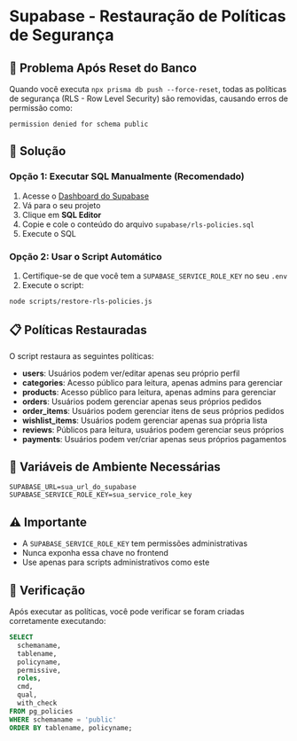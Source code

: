 # Supabase - Restauração de Políticas de Segurança

## 🚨 Problema Após Reset do Banco

Quando você executa `npx prisma db push --force-reset`, todas as políticas de segurança (RLS - Row Level Security) são removidas, causando erros de permissão como:

```
permission denied for schema public
```

## 🔧 Solução

### Opção 1: Executar SQL Manualmente (Recomendado)

1. Acesse o [Dashboard do Supabase](https://supabase.com/dashboard)
2. Vá para o seu projeto
3. Clique em **SQL Editor**
4. Copie e cole o conteúdo do arquivo `supabase/rls-policies.sql`
5. Execute o SQL

### Opção 2: Usar o Script Automático

1. Certifique-se de que você tem a `SUPABASE_SERVICE_ROLE_KEY` no seu `.env`
2. Execute o script:

```bash
node scripts/restore-rls-policies.js
```

## 📋 Políticas Restauradas

O script restaura as seguintes políticas:

- **users**: Usuários podem ver/editar apenas seu próprio perfil
- **categories**: Acesso público para leitura, apenas admins para gerenciar
- **products**: Acesso público para leitura, apenas admins para gerenciar
- **orders**: Usuários podem gerenciar apenas seus próprios pedidos
- **order_items**: Usuários podem gerenciar itens de seus próprios pedidos
- **wishlist_items**: Usuários podem gerenciar apenas sua própria lista
- **reviews**: Públicos para leitura, usuários podem gerenciar seus próprios
- **payments**: Usuários podem ver/criar apenas seus próprios pagamentos

## 🔑 Variáveis de Ambiente Necessárias

```env
SUPABASE_URL=sua_url_do_supabase
SUPABASE_SERVICE_ROLE_KEY=sua_service_role_key
```

## ⚠️ Importante

- A `SUPABASE_SERVICE_ROLE_KEY` tem permissões administrativas
- Nunca exponha essa chave no frontend
- Use apenas para scripts administrativos como este

## 🧪 Verificação

Após executar as políticas, você pode verificar se foram criadas corretamente executando:

```sql
SELECT 
  schemaname,
  tablename,
  policyname,
  permissive,
  roles,
  cmd,
  qual,
  with_check
FROM pg_policies 
WHERE schemaname = 'public'
ORDER BY tablename, policyname;
```
